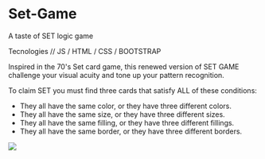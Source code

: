 # Set-Game
A taste of SET logic game

Tecnologies // JS / HTML / CSS / BOOTSTRAP

Inspired in the 70's Set card game, this renewed version of SET GAME challenge your visual acuity and tone up your pattern recognition.

To claim SET you must find three cards that satisfy ALL of these conditions:

<ul>
<li>They all have the same color,
or they have three different colors.</li>

<li>They all have the same size,
or they have three different sizes.</li>

<li>They all have the same filling,
or they have three different fillings.</li>

<li>They all have the same border,
or they have three different borders.</li>
</ul>

<img src="https://juliapolbach.github.io/Set-Game/GAME%20SET/img/setgame.jpg"></img>


